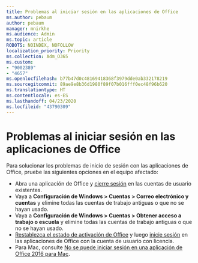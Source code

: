 ```yaml
---
title: Problemas al iniciar sesión en las aplicaciones de Office
ms.author: pebaum
author: pebaum
manager: mnirkhe
ms.audience: Admin
ms.topic: article
ROBOTS: NOINDEX, NOFOLLOW
localization_priority: Priority
ms.collection: Adm_O365
ms.custom:
- "9002389"
- "4657"
ms.openlocfilehash: b77b47d0c48169418368f3979dde0ab332178219
ms.sourcegitcommit: 89ae9e8b36d1980f89f07b016fff0ec48f96b620
ms.translationtype: HT
ms.contentlocale: es-ES
ms.lasthandoff: 04/23/2020
ms.locfileid: "43790309"
---
```

# <a name="issues-signing-into-office-apps"></a>Problemas al iniciar sesión en las aplicaciones de Office

Para solucionar los problemas de inicio de sesión con las aplicaciones de Office, pruebe las siguientes opciones en el equipo afectado:

- Abra una aplicación de Office y [cierre sesión](https://go.microsoft.com/fwlink/?linkid=2114082) en las cuentas de usuario existentes.
- Vaya a **Configuración de Windows > Cuentas > Correo electrónico y cuentas** y elimine todas las cuentas de trabajo antiguas o que no se hayan usado.
- Vaya a **Configuración de Windows > Cuentas > Obtener acceso a trabajo o escuela** y elimine todas las cuentas de trabajo antiguas o que no se hayan usado.
- [Restablezca el estado de activación de Office](https://docs.microsoft.com/office365/troubleshoot/activation/reset-office-365-proplus-activation-state) y luego [inicie sesión](https://support.office.com/article/sign-in-to-office-b9582171-fd1f-4284-9846-bdd72bb28426) en las aplicaciones de Office con la cuenta de usuario con licencia.
- Para Mac, consulte [No se puede iniciar sesión en una aplicación de Office 2016 para Mac](https://docs.microsoft.com/office365/troubleshoot/authentication/sign-in-to-office-2016-for-mac-fail).
